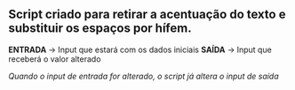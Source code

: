 ## Script criado para retirar a acentuação do texto e substituir os espaços por hífem.

**ENTRADA** -> Input que estará com os dados iniciais
**SAÍDA** -> Input que receberá o valor alterado

*Quando o input de entrada for alterado, o script já altera o input de saída*
